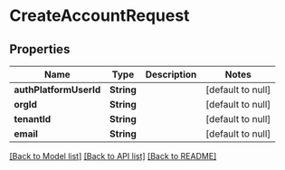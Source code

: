 # CreateAccountRequest
## Properties

| Name | Type | Description | Notes |
|------------ | ------------- | ------------- | -------------|
| **authPlatformUserId** | **String** |  | [default to null] |
| **orgId** | **String** |  | [default to null] |
| **tenantId** | **String** |  | [default to null] |
| **email** | **String** |  | [default to null] |

[[Back to Model list]](../README.md#documentation-for-models) [[Back to API list]](../README.md#documentation-for-api-endpoints) [[Back to README]](../README.md)

